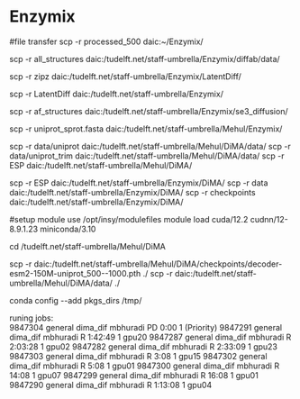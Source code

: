 # Enzymix
#file transfer
scp -r processed_500 daic:~/Enzymix/


<!-- diffab data -->
scp -r all_structures daic:/tudelft.net/staff-umbrella/Enzymix/diffab/data/

scp -r zipz daic:/tudelft.net/staff-umbrella/Enzymix/LatentDiff/

scp -r LatentDiff daic:/tudelft.net/staff-umbrella/Enzymix/

scp -r af_structures daic:/tudelft.net/staff-umbrella/Enzymix/se3_diffusion/

scp -r uniprot_sprot.fasta daic:/tudelft.net/staff-umbrella/Mehul/Enzymix/

scp -r data/uniprot daic:/tudelft.net/staff-umbrella/Mehul/DiMA/data/
scp -r data/uniprot_trim daic:/tudelft.net/staff-umbrella/Mehul/DiMA/data/
scp -r ESP daic:/tudelft.net/staff-umbrella/Mehul/DiMA/


<!-- ENZYMIX FOLDER -->
scp -r ESP daic:/tudelft.net/staff-umbrella/Enzymix/DiMA/
scp -r data daic:/tudelft.net/staff-umbrella/Enzymix/DiMA/
scp -r checkpoints daic:/tudelft.net/staff-umbrella/Enzymix/DiMA/


#setup
module use /opt/insy/modulefiles
module load cuda/12.2 cudnn/12-8.9.1.23 miniconda/3.10

cd /tudelft.net/staff-umbrella/Mehul/DiMA

<!-- download log files -->
scp -r daic:/tudelft.net/staff-umbrella/Mehul/DiMA/checkpoints/decoder-esm2-150M-uniprot_500--1000.pth ./
scp -r daic:/tudelft.net/staff-umbrella/Mehul/DiMA/data/ ./

<!-- cuz limited space -->
conda config --add pkgs_dirs /tmp/


runing jobs:  
9847304   general dima_dif mbhuradi PD       0:00      1 (Priority)
9847291   general dima_dif mbhuradi  R    1:42:49      1 gpu20
9847287   general dima_dif mbhuradi  R    2:03:28      1 gpu02
9847282   general dima_dif mbhuradi  R    2:33:09      1 gpu23
9847303   general dima_dif mbhuradi  R       3:08      1 gpu15
9847302   general dima_dif mbhuradi  R       5:08      1 gpu01
9847300   general dima_dif mbhuradi  R      14:08      1 gpu07
9847299   general dima_dif mbhuradi  R      16:08      1 gpu01
9847290   general dima_dif mbhuradi  R    1:13:08      1 gpu04